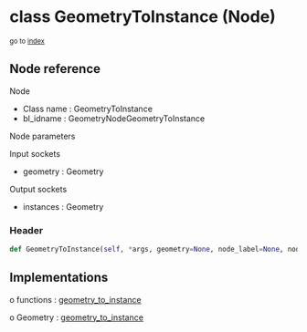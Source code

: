 # class GeometryToInstance (Node)

<sub>go to [index](/docs/index.md)</sub>

## Node reference

Node
 - Class name : GeometryToInstance
 - bl_idname : GeometryNodeGeometryToInstance

Node parameters

Input sockets
 - geometry : Geometry

Output sockets
 - instances : Geometry

### Header

``` python
def GeometryToInstance(self, *args, geometry=None, node_label=None, node_color=None):
```

## Implementations

o functions : [geometry_to_instance](/docs/GeoNodes_classes/GLOBAL.md#geometry_to_instance)

o Geometry : [geometry_to_instance](/docs/GeoNodes_classes/Geometry.md#geometry_to_instance)



